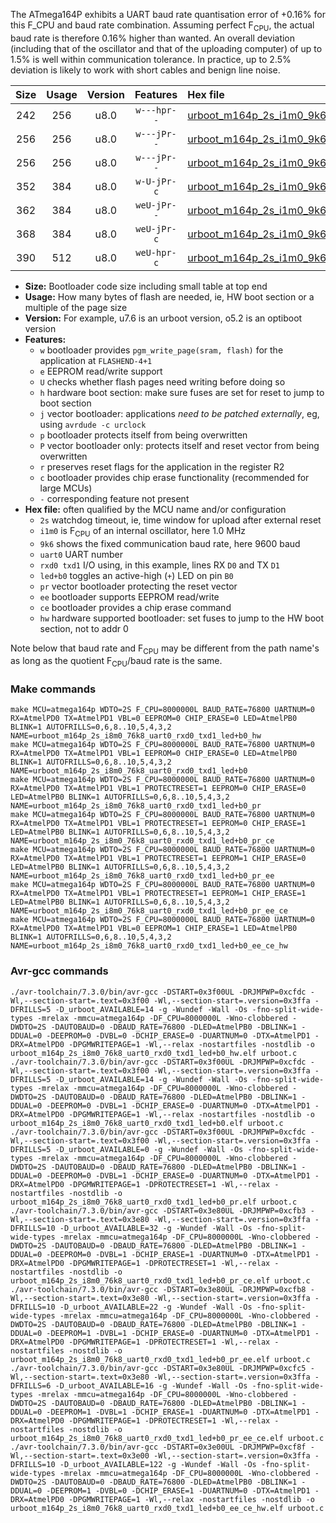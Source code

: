 The ATmega164P exhibits a UART baud rate quantisation error of +0.16% for this F_CPU and baud rate combination. Assuming perfect F<sub>CPU</sub>, the actual baud rate is therefore 0.16% higher than wanted. An overall deviation (including that of the oscillator and that of the uploading computer) of up to 1.5% is well within communication tolerance. In practice, up to 2.5% deviation is likely to work with short cables and benign line noise.

|Size|Usage|Version|Features|Hex file|
|:-:|:-:|:-:|:-:|:--|
|242|256|u8.0|`w---hpr--`|[urboot_m164p_2s_i1m0_9k6_uart0_rxd0_txd1_led+b0_hw.hex](https://raw.githubusercontent.com/stefanrueger/urboot.hex/main/mcus/atmega164p/watchdog_2_s/internal_oscillator_i/%2B1m000000_hz/%2B%2B%2B9k6_baud/uart0_rxd0_txd1/led%2Bb0/urboot_m164p_2s_i1m0_9k6_uart0_rxd0_txd1_led%2Bb0_hw.hex)|
|256|256|u8.0|`w---jPr--`|[urboot_m164p_2s_i1m0_9k6_uart0_rxd0_txd1_led+b0.hex](https://raw.githubusercontent.com/stefanrueger/urboot.hex/main/mcus/atmega164p/watchdog_2_s/internal_oscillator_i/%2B1m000000_hz/%2B%2B%2B9k6_baud/uart0_rxd0_txd1/led%2Bb0/urboot_m164p_2s_i1m0_9k6_uart0_rxd0_txd1_led%2Bb0.hex)|
|256|256|u8.0|`w---jPr--`|[urboot_m164p_2s_i1m0_9k6_uart0_rxd0_txd1_led+b0_pr.hex](https://raw.githubusercontent.com/stefanrueger/urboot.hex/main/mcus/atmega164p/watchdog_2_s/internal_oscillator_i/%2B1m000000_hz/%2B%2B%2B9k6_baud/uart0_rxd0_txd1/led%2Bb0/urboot_m164p_2s_i1m0_9k6_uart0_rxd0_txd1_led%2Bb0_pr.hex)|
|352|384|u8.0|`w-U-jPr-c`|[urboot_m164p_2s_i1m0_9k6_uart0_rxd0_txd1_led+b0_pr_ce.hex](https://raw.githubusercontent.com/stefanrueger/urboot.hex/main/mcus/atmega164p/watchdog_2_s/internal_oscillator_i/%2B1m000000_hz/%2B%2B%2B9k6_baud/uart0_rxd0_txd1/led%2Bb0/urboot_m164p_2s_i1m0_9k6_uart0_rxd0_txd1_led%2Bb0_pr_ce.hex)|
|362|384|u8.0|`weU-jPr--`|[urboot_m164p_2s_i1m0_9k6_uart0_rxd0_txd1_led+b0_pr_ee.hex](https://raw.githubusercontent.com/stefanrueger/urboot.hex/main/mcus/atmega164p/watchdog_2_s/internal_oscillator_i/%2B1m000000_hz/%2B%2B%2B9k6_baud/uart0_rxd0_txd1/led%2Bb0/urboot_m164p_2s_i1m0_9k6_uart0_rxd0_txd1_led%2Bb0_pr_ee.hex)|
|368|384|u8.0|`weU-jPr-c`|[urboot_m164p_2s_i1m0_9k6_uart0_rxd0_txd1_led+b0_pr_ee_ce.hex](https://raw.githubusercontent.com/stefanrueger/urboot.hex/main/mcus/atmega164p/watchdog_2_s/internal_oscillator_i/%2B1m000000_hz/%2B%2B%2B9k6_baud/uart0_rxd0_txd1/led%2Bb0/urboot_m164p_2s_i1m0_9k6_uart0_rxd0_txd1_led%2Bb0_pr_ee_ce.hex)|
|390|512|u8.0|`weU-hpr-c`|[urboot_m164p_2s_i1m0_9k6_uart0_rxd0_txd1_led+b0_ee_ce_hw.hex](https://raw.githubusercontent.com/stefanrueger/urboot.hex/main/mcus/atmega164p/watchdog_2_s/internal_oscillator_i/%2B1m000000_hz/%2B%2B%2B9k6_baud/uart0_rxd0_txd1/led%2Bb0/urboot_m164p_2s_i1m0_9k6_uart0_rxd0_txd1_led%2Bb0_ee_ce_hw.hex)|

- **Size:** Bootloader code size including small table at top end
- **Usage:** How many bytes of flash are needed, ie, HW boot section or a multiple of the page size
- **Version:** For example, u7.6 is an urboot version, o5.2 is an optiboot version
- **Features:**
  + `w` bootloader provides `pgm_write_page(sram, flash)` for the application at `FLASHEND-4+1`
  + `e` EEPROM read/write support
  + `U` checks whether flash pages need writing before doing so
  + `h` hardware boot section: make sure fuses are set for reset to jump to boot section
  + `j` vector bootloader: applications *need to be patched externally*, eg, using `avrdude -c urclock`
  + `p` bootloader protects itself from being overwritten
  + `P` vector bootloader only: protects itself and reset vector from being overwritten
  + `r` preserves reset flags for the application in the register R2
  + `c` bootloader provides chip erase functionality (recommended for large MCUs)
  + `-` corresponding feature not present
- **Hex file:** often qualified by the MCU name and/or configuration
  + `2s` watchdog timeout, ie, time window for upload after external reset
  + `i1m0` is F<sub>CPU</sub> of an internal oscillator, here 1.0 MHz
  + `9k6` shows the fixed communication baud rate, here 9600 baud
  + `uart0` UART number
  + `rxd0 txd1` I/O using, in this example, lines RX `D0` and TX `D1`
  + `led+b0` toggles an active-high (`+`) LED on pin `B0`
  + `pr` vector bootloader protecting the reset vector
  + `ee` bootloader supports EEPROM read/write
  + `ce` bootloader provides a chip erase command
  + `hw` hardware supported bootloader: set fuses to jump to the HW boot section, not to addr 0


Note below that baud rate and F<sub>CPU</sub> may be different from the path name's as long as the quotient F<sub>CPU</sub>/baud rate is the same.

### Make commands
```
make MCU=atmega164p WDTO=2S F_CPU=8000000L BAUD_RATE=76800 UARTNUM=0 RX=AtmelPD0 TX=AtmelPD1 VBL=0 EEPROM=0 CHIP_ERASE=0 LED=AtmelPB0 BLINK=1 AUTOFRILLS=0,6,8..10,5,4,3,2 NAME=urboot_m164p_2s_i8m0_76k8_uart0_rxd0_txd1_led+b0_hw
make MCU=atmega164p WDTO=2S F_CPU=8000000L BAUD_RATE=76800 UARTNUM=0 RX=AtmelPD0 TX=AtmelPD1 VBL=1 EEPROM=0 CHIP_ERASE=0 LED=AtmelPB0 BLINK=1 AUTOFRILLS=0,6,8..10,5,4,3,2 NAME=urboot_m164p_2s_i8m0_76k8_uart0_rxd0_txd1_led+b0
make MCU=atmega164p WDTO=2S F_CPU=8000000L BAUD_RATE=76800 UARTNUM=0 RX=AtmelPD0 TX=AtmelPD1 VBL=1 PROTECTRESET=1 EEPROM=0 CHIP_ERASE=0 LED=AtmelPB0 BLINK=1 AUTOFRILLS=0,6,8..10,5,4,3,2 NAME=urboot_m164p_2s_i8m0_76k8_uart0_rxd0_txd1_led+b0_pr
make MCU=atmega164p WDTO=2S F_CPU=8000000L BAUD_RATE=76800 UARTNUM=0 RX=AtmelPD0 TX=AtmelPD1 VBL=1 PROTECTRESET=1 EEPROM=0 CHIP_ERASE=1 LED=AtmelPB0 BLINK=1 AUTOFRILLS=0,6,8..10,5,4,3,2 NAME=urboot_m164p_2s_i8m0_76k8_uart0_rxd0_txd1_led+b0_pr_ce
make MCU=atmega164p WDTO=2S F_CPU=8000000L BAUD_RATE=76800 UARTNUM=0 RX=AtmelPD0 TX=AtmelPD1 VBL=1 PROTECTRESET=1 EEPROM=1 CHIP_ERASE=0 LED=AtmelPB0 BLINK=1 AUTOFRILLS=0,6,8..10,5,4,3,2 NAME=urboot_m164p_2s_i8m0_76k8_uart0_rxd0_txd1_led+b0_pr_ee
make MCU=atmega164p WDTO=2S F_CPU=8000000L BAUD_RATE=76800 UARTNUM=0 RX=AtmelPD0 TX=AtmelPD1 VBL=1 PROTECTRESET=1 EEPROM=1 CHIP_ERASE=1 LED=AtmelPB0 BLINK=1 AUTOFRILLS=0,6,8..10,5,4,3,2 NAME=urboot_m164p_2s_i8m0_76k8_uart0_rxd0_txd1_led+b0_pr_ee_ce
make MCU=atmega164p WDTO=2S F_CPU=8000000L BAUD_RATE=76800 UARTNUM=0 RX=AtmelPD0 TX=AtmelPD1 VBL=0 EEPROM=1 CHIP_ERASE=1 LED=AtmelPB0 BLINK=1 AUTOFRILLS=0,6,8..10,5,4,3,2 NAME=urboot_m164p_2s_i8m0_76k8_uart0_rxd0_txd1_led+b0_ee_ce_hw
```

### Avr-gcc commands
```
./avr-toolchain/7.3.0/bin/avr-gcc -DSTART=0x3f00UL -DRJMPWP=0xcfdc -Wl,--section-start=.text=0x3f00 -Wl,--section-start=.version=0x3ffa -DFRILLS=5 -D_urboot_AVAILABLE=14 -g -Wundef -Wall -Os -fno-split-wide-types -mrelax -mmcu=atmega164p -DF_CPU=8000000L -Wno-clobbered -DWDTO=2S -DAUTOBAUD=0 -DBAUD_RATE=76800 -DLED=AtmelPB0 -DBLINK=1 -DDUAL=0 -DEEPROM=0 -DVBL=0 -DCHIP_ERASE=0 -DUARTNUM=0 -DTX=AtmelPD1 -DRX=AtmelPD0 -DPGMWRITEPAGE=1 -Wl,--relax -nostartfiles -nostdlib -o urboot_m164p_2s_i8m0_76k8_uart0_rxd0_txd1_led+b0_hw.elf urboot.c
./avr-toolchain/7.3.0/bin/avr-gcc -DSTART=0x3f00UL -DRJMPWP=0xcfdc -Wl,--section-start=.text=0x3f00 -Wl,--section-start=.version=0x3ffa -DFRILLS=5 -D_urboot_AVAILABLE=14 -g -Wundef -Wall -Os -fno-split-wide-types -mrelax -mmcu=atmega164p -DF_CPU=8000000L -Wno-clobbered -DWDTO=2S -DAUTOBAUD=0 -DBAUD_RATE=76800 -DLED=AtmelPB0 -DBLINK=1 -DDUAL=0 -DEEPROM=0 -DVBL=1 -DCHIP_ERASE=0 -DUARTNUM=0 -DTX=AtmelPD1 -DRX=AtmelPD0 -DPGMWRITEPAGE=1 -Wl,--relax -nostartfiles -nostdlib -o urboot_m164p_2s_i8m0_76k8_uart0_rxd0_txd1_led+b0.elf urboot.c
./avr-toolchain/7.3.0/bin/avr-gcc -DSTART=0x3f00UL -DRJMPWP=0xcfdc -Wl,--section-start=.text=0x3f00 -Wl,--section-start=.version=0x3ffa -DFRILLS=5 -D_urboot_AVAILABLE=0 -g -Wundef -Wall -Os -fno-split-wide-types -mrelax -mmcu=atmega164p -DF_CPU=8000000L -Wno-clobbered -DWDTO=2S -DAUTOBAUD=0 -DBAUD_RATE=76800 -DLED=AtmelPB0 -DBLINK=1 -DDUAL=0 -DEEPROM=0 -DVBL=1 -DCHIP_ERASE=0 -DUARTNUM=0 -DTX=AtmelPD1 -DRX=AtmelPD0 -DPGMWRITEPAGE=1 -DPROTECTRESET=1 -Wl,--relax -nostartfiles -nostdlib -o urboot_m164p_2s_i8m0_76k8_uart0_rxd0_txd1_led+b0_pr.elf urboot.c
./avr-toolchain/7.3.0/bin/avr-gcc -DSTART=0x3e80UL -DRJMPWP=0xcfb3 -Wl,--section-start=.text=0x3e80 -Wl,--section-start=.version=0x3ffa -DFRILLS=10 -D_urboot_AVAILABLE=32 -g -Wundef -Wall -Os -fno-split-wide-types -mrelax -mmcu=atmega164p -DF_CPU=8000000L -Wno-clobbered -DWDTO=2S -DAUTOBAUD=0 -DBAUD_RATE=76800 -DLED=AtmelPB0 -DBLINK=1 -DDUAL=0 -DEEPROM=0 -DVBL=1 -DCHIP_ERASE=1 -DUARTNUM=0 -DTX=AtmelPD1 -DRX=AtmelPD0 -DPGMWRITEPAGE=1 -DPROTECTRESET=1 -Wl,--relax -nostartfiles -nostdlib -o urboot_m164p_2s_i8m0_76k8_uart0_rxd0_txd1_led+b0_pr_ce.elf urboot.c
./avr-toolchain/7.3.0/bin/avr-gcc -DSTART=0x3e80UL -DRJMPWP=0xcfb8 -Wl,--section-start=.text=0x3e80 -Wl,--section-start=.version=0x3ffa -DFRILLS=10 -D_urboot_AVAILABLE=22 -g -Wundef -Wall -Os -fno-split-wide-types -mrelax -mmcu=atmega164p -DF_CPU=8000000L -Wno-clobbered -DWDTO=2S -DAUTOBAUD=0 -DBAUD_RATE=76800 -DLED=AtmelPB0 -DBLINK=1 -DDUAL=0 -DEEPROM=1 -DVBL=1 -DCHIP_ERASE=0 -DUARTNUM=0 -DTX=AtmelPD1 -DRX=AtmelPD0 -DPGMWRITEPAGE=1 -DPROTECTRESET=1 -Wl,--relax -nostartfiles -nostdlib -o urboot_m164p_2s_i8m0_76k8_uart0_rxd0_txd1_led+b0_pr_ee.elf urboot.c
./avr-toolchain/7.3.0/bin/avr-gcc -DSTART=0x3e80UL -DRJMPWP=0xcfc5 -Wl,--section-start=.text=0x3e80 -Wl,--section-start=.version=0x3ffa -DFRILLS=6 -D_urboot_AVAILABLE=16 -g -Wundef -Wall -Os -fno-split-wide-types -mrelax -mmcu=atmega164p -DF_CPU=8000000L -Wno-clobbered -DWDTO=2S -DAUTOBAUD=0 -DBAUD_RATE=76800 -DLED=AtmelPB0 -DBLINK=1 -DDUAL=0 -DEEPROM=1 -DVBL=1 -DCHIP_ERASE=1 -DUARTNUM=0 -DTX=AtmelPD1 -DRX=AtmelPD0 -DPGMWRITEPAGE=1 -DPROTECTRESET=1 -Wl,--relax -nostartfiles -nostdlib -o urboot_m164p_2s_i8m0_76k8_uart0_rxd0_txd1_led+b0_pr_ee_ce.elf urboot.c
./avr-toolchain/7.3.0/bin/avr-gcc -DSTART=0x3e00UL -DRJMPWP=0xcf8f -Wl,--section-start=.text=0x3e00 -Wl,--section-start=.version=0x3ffa -DFRILLS=10 -D_urboot_AVAILABLE=122 -g -Wundef -Wall -Os -fno-split-wide-types -mrelax -mmcu=atmega164p -DF_CPU=8000000L -Wno-clobbered -DWDTO=2S -DAUTOBAUD=0 -DBAUD_RATE=76800 -DLED=AtmelPB0 -DBLINK=1 -DDUAL=0 -DEEPROM=1 -DVBL=0 -DCHIP_ERASE=1 -DUARTNUM=0 -DTX=AtmelPD1 -DRX=AtmelPD0 -DPGMWRITEPAGE=1 -Wl,--relax -nostartfiles -nostdlib -o urboot_m164p_2s_i8m0_76k8_uart0_rxd0_txd1_led+b0_ee_ce_hw.elf urboot.c
```

